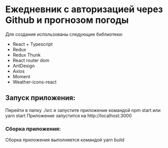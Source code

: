# Ежедневник с авторизацией через Github и прогнозом погоды

Для создания использованы следующие библиотеки:
+ React + Typescript
+ Redux
+ Redux Thunk
+ React router dom 
+ AntDesign
+ Axios
+ Moment
+ Weather-icons-react

## Запуск приложения:

Перейти в папку ./src и запустите приложение командой npm start или yarn start
Приложение запустится на http://localhost:3000

### Сборка приложения:

Сборка приложения выполняется командой yarn build
